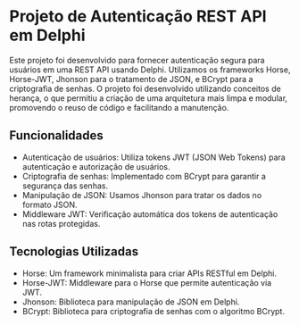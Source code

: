 # Projeto de Autenticação REST API em Delphi
Este projeto foi desenvolvido para fornecer autenticação segura para usuários em uma REST API usando Delphi. 
Utilizamos os frameworks Horse, Horse-JWT, Jhonson para o tratamento de JSON, e BCrypt para a criptografia de senhas.
O projeto foi desenvolvido utilizando conceitos de herança, o que permitiu a criação de uma arquitetura mais limpa e 
modular, promovendo o reuso de código e facilitando a manutenção.

## Funcionalidades
* Autenticação de usuários: Utiliza tokens JWT (JSON Web Tokens) para autenticação e autorização de usuários.
* Criptografia de senhas: Implementado com BCrypt para garantir a segurança das senhas.
* Manipulação de JSON: Usamos Jhonson para tratar os dados no formato JSON.
* Middleware JWT: Verificação automática dos tokens de autenticação nas rotas protegidas.

## Tecnologias Utilizadas
* Horse: Um framework minimalista para criar APIs RESTful em Delphi.
* Horse-JWT: Middleware para o Horse que permite autenticação via JWT.
* Jhonson: Biblioteca para manipulação de JSON em Delphi.
* BCrypt: Biblioteca para criptografia de senhas com o algoritmo BCrypt.
